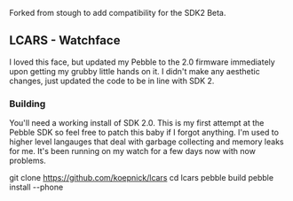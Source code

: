 Forked from stough to add compatibility for the SDK2 Beta.
## LCARS - Watchface
I loved this face, but updated my Pebble to the 2.0 firmware immediately upon getting my grubby little hands on it.  I didn't make any aesthetic changes, just updated the code to be in line with SDK 2.  


### Building
You'll need a working install of SDK 2.0.  This is my first attempt at the Pebble SDK so feel free to patch this baby if I forgot anything.  I'm used to higher level langauges that deal with garbage collecting and memory leaks for me.  It's been running on my watch for a few days now with now problems.  

git clone https://github.com/koepnick/lcars
cd lcars
pebble build
pebble install --phone <ip address>

